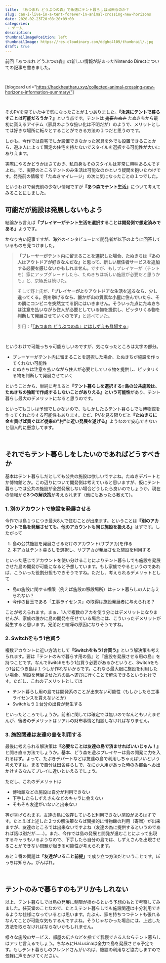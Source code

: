 ```yaml
---
title: 『あつまれ どうぶつの森』で永遠にテント暮らしは出来るのか？
slug: can-i-live-in-a-tent-forever-in-animal-crossing-new-horizons
date: 2020-02-23T20:08:20+09:00
categories: 
 - ゲーム
description: 
thumbnailImagePosition: left
thumbnailImage: https://res.cloudinary.com/ddghc4l09/thumbnail/.jpg
draft: true
---
```


<!--more-->

前回『あつまれ どうぶつの森』の新しい情報が詰まったNintendo Directについての記事を書きました。

&nbsp;

[blogcard url="https://hackheatharu.xyz/collected-animal-crossing-new-horizons-information-summary/"]

&nbsp;

そのPVを見ていた中で気になったことが１つありました。<strong>『永遠にテントで暮らすことは可能だろうか？』</strong>という点です。テントは  ~~鬼畜たぬき~~  たぬきちから最初に貰えるアイテム（家具のような扱い化は不明だが）のようで、メリットとしては好きな場所に転々とすることができる方法の１つだと思うのです。

しかも、今作では自宅でしか設置できなかった家具を外でも設置できることから、遊ぶ人によって固定の住宅を持たないでスタイルを選択する可能性が大いにありえます。

実際にやるかどうかはさておき、私自身もそのスタイルは非常に興味あるんですよね。で、実際のところテントのみ生活は可能なのかという疑問を抱いたわけです。発売前の情報で「たぬきマイレージ」の次に気になったことの１つでした。

というわけで発売前の少ない情報ですが<strong>『あつ森でテント生活』</strong>について考えてみることにしました。

<h2>可能だが施設は発展しないもよう</h2>

結論から言えば<strong>『プレイヤーがテント生活を選択することは開発側で想定済みである』</strong>ようです。

かなり古い記事ですが、海外のインタビューにて開発者が以下のように回答しているものを見つけました。

<blockquote>
  <strong>「プレーヤーがテント内に留まることを選択した場合、たぬきちは『あの人はアウトドアが好きなんだな』と思って、新しい居住者サービスを追加する必要を感じないかもしれません。</strong>ですが、もしプレイヤーが（テントを）家にアップグレードしたら、たぬきちは新しい施設が必要だと思うかも」と、京極氏は続けた。
  
  そして野上氏が、<strong>「プレイヤーがよりアウトドアな生活を送るなら、少し違ってくる。例を挙げるなら、誰かが山の質素な小屋に住んでいたら、その隣にコンビニを突然立てる訳にはいきません。そういった点にたぬきちは注意を払いながら住人が必要としている物を提供し、ピッタリくる物を判断して発展させていくのです」</strong>と述べていた。
  
  引用：「<a href="https://jp.ign.com/animal-crossing-switch/36307/news/">『あつまれ どうぶつの森』にはしずえも登場する</a>」
</blockquote>

&nbsp;

というわけで可能っちゃ可能らしいのですが、気になったところは太字の部分。

<ul>
<li>プレーヤーがテント内に留まることを選択した場合、たぬきちが施設を作ってくれない可能性</li>
<li>たぬきちは注意を払いながら住人が必要としている物を提供し、ピッタリくる物を判断して発展させていく</li>
</ul>

ということから、単純に考えると<strong>『テント暮らしを選択する=島の公共施設は、たぬきちの独断で作成するしないことがありえる』という可能性</strong>があり、テント暮らし最大のデメリットになると思うのです。

といってもコレは予想でしかないので、もしかしたらテント暮らしでも博物館を作ってくれたりする可能性もあります。ただ、PVを見る限りだと<strong>『たぬきちに金を貢げば貢ぐほど従来の"村"に近い発展を遂げる』</strong>ようなので安心できないと個人的に懸念してます。

&nbsp;

<h2>それでもテント暮らしをしたいのであればどうすべきか</h2>

基本はテント暮らしだとしても公共の施設は欲しいですよね。たぬきデパートとか博物館とか。この辺りについて開発側は考えていると思いますが、仮にテント暮らしでは公共の施設が全然発展しない場合どうしたら良いのでしょうか。現在の情報から<strong>3つの解決策</strong>が考えられます（他にもあったら教えて）。

<h3>1. 別のアカウントで施設を発展させる</h3>

今作では島１つにつき最大8人で住むことが出来ます。ということは<strong>『別のアカウントで島を発展させても、他のアカウントも同じ施設を扱える』</strong>はずです。したがって

<ol>
<li>島の公共施設を発展させるだけのアカウント(サブアカ)を作る</li>
<li>本アカはテント暮らしを選択し、サブアカが発展させた施設を利用する</li>
</ol>

といった感じでアカウントを使い分けることによりテント暮らしでも施設を発展させた島の開発が可能になると予想しています。もし家族でやるというのであれば、こういった役割分担もできそうですね。ただし、考えられるデメリットとして

<ul>
<li>島の施設に関する権限（例えば施設の移設場所）はテント暮らしの人に与えられない？</li>
<li>今作の目玉である「工事ライセンス」の取得は施設発展者に与えられる？</li>
</ul>

ことが考えられます。まぁ、1人で複数のアカを使う分にはデメリットになりませんが、家族の誰かに島の開発を任せている場合には、こういったデメリットが発生すると思います。兄弟だと喧嘩の原因になりそうですね。

<h3>2. Switchをもう1台買う</h3>

複数アカウントに近い方法として<strong>『Switchをもう1台買う』</strong>という解決策も考えられます。要は『テントのみで暮らす用の島』と『施設を発展させる用の島』を持つことです。なんでSwitchをもう1台買う必要があるかというと、Switchをもう1台につき島は１つしか作れないからです。これなら最大限に施設を利用したい場合、施設を発展させた方の島へ遊びに行くことで解決できるというわけです。ただし、これのデメリットとしては

<ul>
<li>テント暮らし用の島では開発系のことが出来ない可能性（もしかしたら工事ライセンスを貰えないとか）</li>
<li>Switchもう１台分の出費が発生する</li>
</ul>

といったところでしょうか。前者に関しては確定では無いのでなんともいえませんが、後者のデメリットはリアルの財布事情と相談しなければなりません。

<h3>3. 施設関連は友達の島を利用する</h3>

最後に考えられる解決策は<strong>『必要なことは友達の島で済ませればいいじゃん！』</strong>と開き直る方法でしょうか。基本、どう森を遊ぶプレイヤーは島の開発に力を入れるはず。よって、たぶきデパートなどは友達の島で利用しちゃえばいいという考えですね。まるで自分は田舎暮らしで、なにか入用があった時のみ都会へお出かけするなんてプレイに近いといえるでしょう。

ただし、これのデメリットは

<ul>
<li>博物館などの施設は自分が利用できない</li>
<li>下手したらしずえさんなどのキャラに会えない</li>
<li>そもそも友達がいないと出来ない</li>
</ul>

等が挙げられます。友達の島に依存していると利用できない施設があるはずです。たとえば上述した２つの解決策ならば間接的に博物館の利用（寄贈）が出来ますが、友達のところでは出来ないですよね（友達の為に提供するというのであれば話は別だが……）。また、今作では島の発展と開発が進むことによって出現するキャラもいるようなので、下手したら自分の島では、しずえさんを出現させることができない問題が起きる可能性が考えられます。

あと１番の問題は<strong>「友達がいること前提」</strong>で成り立つ方法だということです。ぼっちは知らん。がんばれ。

&nbsp;

<h2>テントのみで暮らすのもアリかもしれない</h2>

以上、テント暮らしでは島の発展に制限が掛かるという予想のもとで考察してみました。任天堂のことなので、たとえテント暮らしでも施設関連は十分利用できるような仕様になっているとは思います。たぶん、家を持ちつつテントも張れるなんてことが可能な気もするんですよね。そうじゃなかった場合には、上述した方法を取らなければならないかもしれません。

様々な施設のサービス、部屋の広さなどを捨てて我慢できる人ならテント暮らしはアリと言えるでしょう。ちなみにHaLucinaは全力で島を発展させる予定です。もしテント暮らしのフレンドさんがいれば、施設の利用など協力しますので気軽に声をかけてください。
